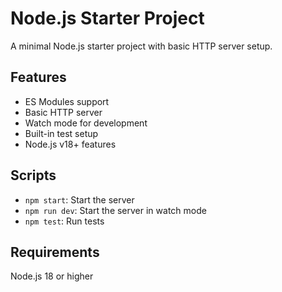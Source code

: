 # Node.js Starter Project

A minimal Node.js starter project with basic HTTP server setup.

## Features

- ES Modules support
- Basic HTTP server
- Watch mode for development
- Built-in test setup
- Node.js v18+ features

## Scripts

- `npm start`: Start the server
- `npm run dev`: Start the server in watch mode
- `npm test`: Run tests

## Requirements

Node.js 18 or higher
